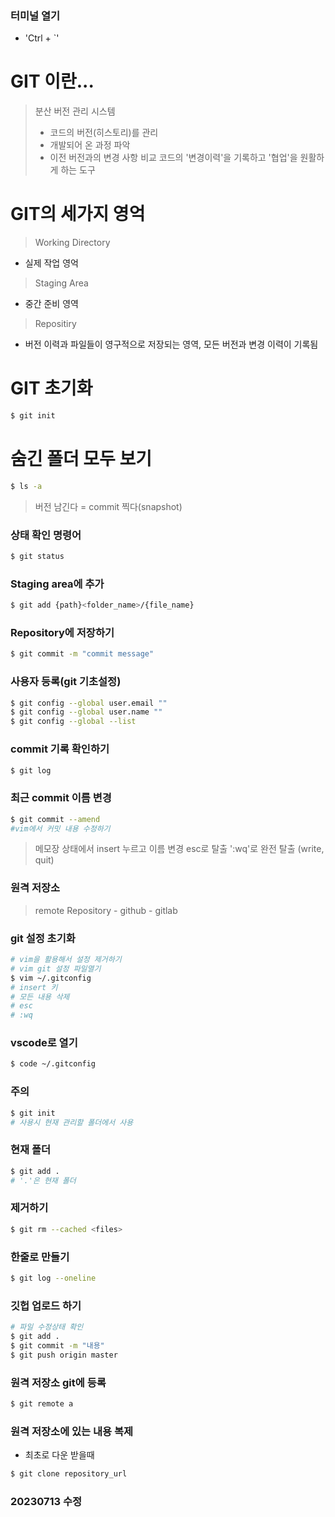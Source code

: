 
### 터미널 열기
- 'Ctrl + `'

# GIT 이란...
> 분산 버전 관리 시스템
> - 코드의 버전(히스토리)를 관리
> - 개발되어 온 과정 파악
> - 이전 버전과의 변경 사항 비교
> 코드의 '변경이력'을 기록하고 '협업'을 원활하게 하는 도구

# GIT의 세가지 영억
> Working Directory
- 실제 작업 영억
> Staging Area
- 중간 준비 영역
> Repositiry
- 버전 이력과 파일들이 영구적으로 저장되는 영역, 모든 버전과 변경 이력이 기록됨

# GIT 초기화
```bash
$ git init
```
# 숨긴 폴더 모두 보기
```bash
$ ls -a
```

> 버전 남긴다 = commit 찍다(snapshot)

### 상태 확인 명령어
```bash
$ git status
```

### Staging area에 추가
```bash
$ git add {path}<folder_name>/{file_name}
```
### Repository에 저장하기
```bash
$ git commit -m "commit message"
```

### 사용자 등록(git 기초설정)
```bash
$ git config --global user.email ""
$ git config --global user.name ""
$ git config --global --list
```

### commit 기록 확인하기
```bash
$ git log
```
### 최근 commit 이름 변경
```bash
$ git commit --amend
#vim에서 커밋 내용 수정하기
```

> 메모장 상태에서 insert 누르고 이름 변경 esc로 탈출 ':wq'로 완전 탈출 (write, quit)

### 원격 저장소
> remote Repository
    - github
    - gitlab

### git 설정 초기화
```bash
# vim을 활용해서 설정 제거하기
# vim git 설정 파일열기
$ vim ~/.gitconfig
# insert 키
# 모든 내용 삭제
# esc
# :wq
```

### vscode로 열기
```bash
$ code ~/.gitconfig
```

### 주의
```bash
$ git init
# 사용시 현재 관리할 폴더에서 사용
```

### 현재 폴더
```bash
$ git add .
# '.'은 현재 폴더
```

### 제거하기
```bash
$ git rm --cached <files>
```

### 한줄로 만들기
```bash
$ git log --oneline
```

### 깃헙 업로드 하기
```bash
# 파일 수정상태 확인
$ git add .
$ git commit -m "내용"
$ git push origin master
```

### 원격 저장소 git에 등록
```bash
$ git remote a
```

### 원격 저장소에 있는 내용 복제
- 최초로 다운 받을때
```bash
$ git clone repository_url
```

### 20230713 수정